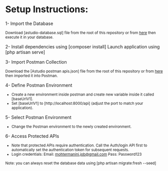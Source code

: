 # Setup Instructions:
1- Import the Database
    
<small> Download [astudio-database.sql] file from the root of this repository or from [here](https://www.dropbox.com/scl/fi/zc6gbok0j32dw23xaphmr/atstudio-database.sql?rlkey=ja7m7sud6cbftgjvdb4s0q71k&st=m0b94mg8&dl=0) then execute it in your database.</small>

2- Install dependencies using [composer install] Launch application using [php artisan serve]

3- Import Postman Collection

<small>Download the [Astudio postman apis.json] file from the root of this repository or from [here](https://www.dropbox.com/scl/fi/1ny9akdjzqzf1d800zhs4/Astudio-postman-apis.json?rlkey=uhhtf1r444v7uecuc1kmhz73j&st=9y9kodtb&dl=0) then imported it into Postman.</small>

4- Define Postman Environment

<small>

- Create a new environment inside postman and create new variable inside it called [baseUrlV1].
- Set [baseUrlV1] to [http://localhost:8000/api] (adjust the port to match your application).
</small>

5- Select Postman Environment
<small>
- Change the Postman environment to the newly created environment.
</small>

6- Access Protected APIs

<small>

- Note that protected APIs require authentication. Call the Auth/login API first to automatically set the authentication token for subsequent requests.
- Login credentials:
		Email: mohtermanini.job@gmail.com
		Pass: Password123
</small>

<small>Note: you can always reset the database data using [php artisan migrate:fresh --seed]</small>
